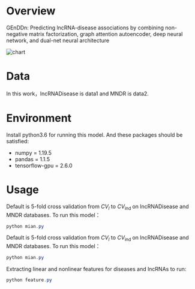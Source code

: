 # Overview
GEnDDn: Predicting lncRNA-disease associations by combining non-negative matrix factorization, graph attention autoencoder, deep neural network, and dual-net neural architecture

![chart](chart.png)
# Data
In this work，lncRNADisease is data1 and MNDR is data2.
# Environment
Install python3.6 for running this model. And these packages should be satisfied:
* numpy = 1.19.5
* pandas = 1.1.5
* tensorflow-gpu = 2.6.0
# Usage
Default is 5-fold cross validation from $C V_{l}$ to $C V_{\text {ind }}$ on lncRNADisease and MNDR databases. To run this model：
```Java
python mian.py
 ```
Default is 5-fold cross validation from $C V_{l}$ to $C V_{\text {ind }}$ on lncRNADisease and MNDR databases. To run this model：
```Java
python mian.py
 ```
Extracting linear and nonlinear features for diseases and lncRNAs to run:
```Java
python feature.py
 ```
